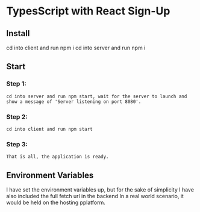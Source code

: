# TypesScript with React Sign-Up

## Install
cd into client and run npm i
cd into server and run npm i

## Start
### Step 1:
    cd into server and run npm start, wait for the server to launch and show a message of 'Server listening on port 8080'.
### Step 2: 
    cd into client and run npm start
### Step 3:
    That is all, the application is ready.

## Environment Variables
I have set the environment variables up, but for the sake of simplicity I have also included the full fetch url in the backend
In a real world scenario, it would be held on the hosting pplatform.